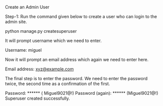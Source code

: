 Create an Admin User

Step-1: Run the command given below to create a user who can login to the admin site. 

python manage.py createsuperuser

It will prompt username which we need to enter. 

Username: miguel

Now it will prompt an email address which again we need to enter here.  

Email address: xyz@example.com

The final step is to enter the password. We need to enter the password twice, the second time as a confirmation of the first.  

Password: ****** ( Miguel9021@!)
Password (again): ****** (Miguel9021@!)
Superuser created successfully.
